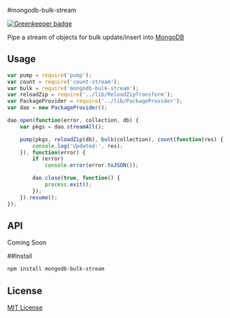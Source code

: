 #mongodb-bulk-stream

[![Greenkeeper badge](https://badges.greenkeeper.io/mimetnet/node-mongodb-bulk-stream.svg)](https://greenkeeper.io/)

Pipe a stream of objects for bulk update/insert into [MongoDB](//mongodb.github.io/node-mongodb-native/)


## Usage

```js
var pump = require('pump');
var count = require('count-stream');
var bulk = require('mongodb-bulk-stream');
var reloadZip = require('../lib/ReloadZipTransform');
var PackageProvider = require('../lib/PackageProvider');
var dao = new PackageProvider();

dao.open(function(error, collection, db) {
    var pkgs = dao.streamAll();

    pump(pkgs, reloadZip(db), bulk(collection), count(function(res) {
        console.log('Updated:', res);
    }), function(error) {
        if (error)
            console.error(error.toJSON());

        dao.close(true, function() {
            process.exit();
        });
    }).resume();
});
```


## API

Coming Soon


##Install

```sh
npm install mongodb-bulk-stream
```


## License

[MIT License](https://github.com/mimetnet/node-mongodb-bulk-stream/blob/master/LICENSE)

